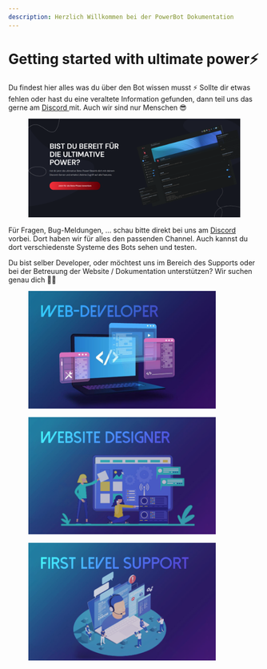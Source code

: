 ```yaml
---
description: Herzlich Willkommen bei der PowerBot Dokumentation
---
```


# Getting started with ultimate power⚡️

Du findest hier alles was du über den Bot wissen musst :zap: Sollte dir etwas fehlen oder hast du eine veraltete Information gefunden, dann teil uns das gerne am [Discord ](https://discord.pwr.lol)mit. Auch wir sind nur Menschen :sunglasses:

<figure><img src=".gitbook/assets/powerbot_social (1).png" alt=""><figcaption></figcaption></figure>

Für Fragen, Bug-Meldungen, ... schau bitte direkt bei uns am  [Discord ](https://discord.pwr.lol)vorbei. Dort haben wir für alles den passenden Channel. Auch kannst du dort verschiedenste Systeme des Bots sehen und testen.



Du bist selber Developer, oder möchtest uns im Bereich des Supports oder bei der Betreuung der Website / Dokumentation unterstützen? Wir suchen genau dich :astronaut:

<div data-full-width="true">

<figure><img src=".gitbook/assets/webdeveloper_hover.png" alt="" width="375"><figcaption></figcaption></figure>

 

<figure><img src=".gitbook/assets/website_designer_hover.png" alt="" width="375"><figcaption></figcaption></figure>

 

<figure><img src=".gitbook/assets/support_hover.png" alt="" width="375"><figcaption></figcaption></figure>

</div>
